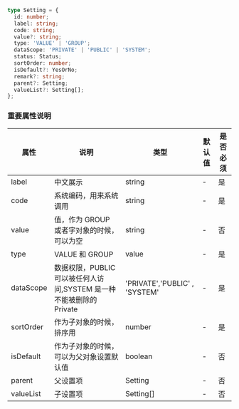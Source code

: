 ```typescript
type Setting = {
  id: number;
  label: string;
  code: string;
  value?: string;
  type: 'VALUE' | 'GROUP';
  dataScope: 'PRIVATE' | 'PUBLIC' | 'SYSTEM';
  status: Status;
  sortOrder: number;
  isDefault?: YesOrNo;
  remark?: string;
  parent?: Setting;
  valueList?: Setting[];
};
```

### 重要属性说明

| 属性 | 说明 | 类型 | 默认值 | 是否必须 |
| --- | --- | --- | --- | --- |
| label | 中文展示 | string | - | 是 |
| code | 系统编码，用来系统调用 | string | - | 是 |
| value | 值，作为 GROUP 或者字对象的时候，可以为空 | string | - | 否 |
| type | VALUE 和 GROUP | value | - | 是 |
| dataScope | 数据权限，PUBLIC 可以被任何人访问,SYSTEM 是一种不能被删除的 Private | 'PRIVATE','PUBLIC' , 'SYSTEM' | - | 是 |
| sortOrder | 作为子对象的时候，排序用 | number | - | 是 |
| isDefault | 作为子对象的时候，可以为父对象设置默认值 | boolean | - | 否 |
| parent | 父设置项 | Setting | - | 否 |
| valueList | 子设置项 | Setting[] | - | 否 |
